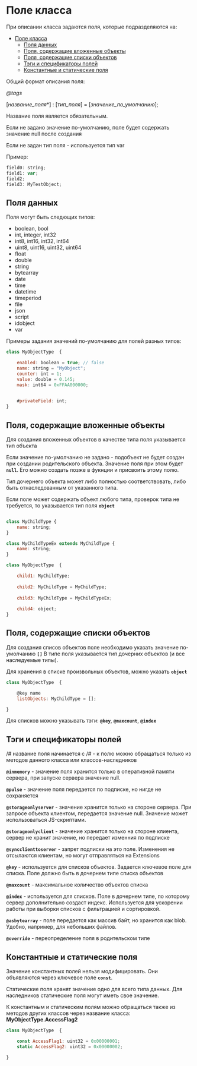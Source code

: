 # Поле класса
При описании класса задаются поля, которые подразделяются на:

- [Поле класса](#поле-класса)
  - [Поля данных](#поля-данных)
  - [Поля, содержащие вложенные объекты](#поля-содержащие-вложенные-объекты)
  - [Поля, содержащие списки объектов](#поля-содержащие-списки-объектов)
  - [Тэги и спецификаторы полей](#тэги-и-спецификаторы-полей)
  - [Константные и статические поля](#константные-и-статические-поля)


Общий формат описания поля:

*@tags*

[*название_поля**] : [*тип_поля*] = [*значение_по_умолчанию*];

Название поля является обязательным.

Если не задано значение по-умолчанию, поле будет содержать значение null после создания

Если не задан тип поля - используется тип var

Пример:

```jsx
field0: string;
field1: var;
field2;
field3: MyTestObject;

```

## Поля данных

Поля могут быть следющих типов:

* boolean, bool 
* int, integer, int32
* int8, int16, int32, int64 
* uint8, uint16, uint32, uint64
* float
* double
* string
* bytearray
* date
* time
* datetime
* timeperiod
* file
* json
* script
* idobject
* var

Примеры задания значений по-умолчанию для полей разных типов:

```javaScript
class MyObjectType  {

    enabled: boolean = true; // false
    name: string = "MyObject";  
    counter: int = 1; 
    value: double = 0.145;
    mask: int64 = 0xFFAA000000;
  

    #privateField: int;
}
```

## Поля, содержащие вложенные объекты

Для создания вложенных объектов в качестве типа поля указывается тип объекта 

Если значение по-умолчанию не задано - подобъект не будет создан при создании родительского объекта. 
Значение поля при этом будет **`null`**. Его можно создать позже в фукнции и присвоить этому полю. 

Тип дочернего объекта может либо полностью соответствовать, либо быть отнаследованным от указанного типа.

Если поле может содержать объект любого типа, проверок типа не требуется, то указывается тип поля **`object`**

```javaScript

class MyChildType {
    name: string;
}

class MyChildTypeEx extends MyChildType {
    name: string;
}

class MyObjectType  {

    child1: MyChildType;
    
    child2: MyChildType = MyChildType;
    
    child3: MyChildType = MyChildTypeEx;
   
    child4: object;
}
```


## Поля, содержащие списки объектов


Для создания списов объектов поле необходимо указать значение по-умолчанию **`[]`**
В типе поля указывается тип дочерних объектов (и все наследуемые типы). 

Для хранения в списке произвольных объектов, можно указать **`object`**

```javaScript
class MyObjectType  {

    @key name
    listObjects: MyChildType = [];

}
```

Для списков можно указывать тэги: **`@key`**, **`@maxcount`**, **`@index`** 


## Тэги и спецификаторы полей

/# название поля начинается с /# - к полю можно обращаться только из методов данного класса или классов-наследников

**`@inmemory`** - значение поля хранится только в оперативной памяти сервера, при запуске сервера значение null. 

**`@pulse`** - значение поля передается по подписке, но нигде не сохраняется

**`@storageonlyserver`** - значение хранится только на стороне сервера. При запросе объекта клиентом, передается значение null. Значение может использоваться JS-скриптами.

**`@storageonlyclient`** - значение хранится только на стороне клиента, сервер не хранит значение, но передает изменния по подписке

**`@syncclienttoserver`** - запрет подписки на это поле. Изменения не отсылаются клиентам, но могут отправляться на Extensions

**`@key`** - используется для списков объектов. Задается ключевое поле для списка. Поле должно быть в дочернем типе списка объектов

**`@maxcount`** - максимальное количество объектов списка

**`@index`** - используется для списков. Поле в дочернем типе, по которому сервер дополнительно создаст индекс. Используется для ускорении работы при выборки списков с фильтрацией и сортировкой. 

**`@asbytearray`** - поле передается как массив байт, но хранится как blob. Удобно, например, для небольших файлов.

**`@override`** - переопределение поля в родительском типе 


## Константные и статические поля


Значение константных полей нельзя модифицировать. Они объявляются через ключевое поле **`const`**. 

Статические поля хранят значение одно для всего типа данных. Для наследников статические поля могут иметь свое значение.

К константным и статическим полям можно обращаться также из методов других классов через название класса: **MyObjectType.AccessFlag2**

```javaScript
class MyObjectType  {

    const AccessFlag1: uint32 = 0x00000001; 
    static AccessFlag2: uint32 = 0x00000002; 

}
```



